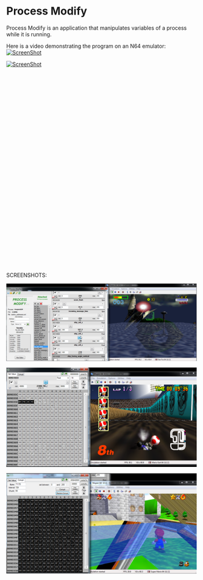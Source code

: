 # Process Modify

Process Modify is an application that manipulates variables of a process while it is running.

Here is a video demonstrating the program on an N64 emulator:<br>
[![ScreenShot](http://img.youtube.com/vi/SKN5lbidbXc/0.jpg)](https://www.youtube.com/watch?v=SKN5lbidbXc)

[![ScreenShot](http://img.youtube.com/vi/AclNAJOJo1o/0.jpg)](https://www.youtube.com/watch?v=AclNAJOJo1o)

<iframe width="854" height="510" src="" frameborder="0" allowfullscreen></iframe>

SCREENSHOTS:

![Alt text](SCREENSHOTS/pm0.png?raw=true "Screenshot 1")

![Alt text](SCREENSHOTS/pm2.png?raw=true "Screenshot 2")

![Alt text](SCREENSHOTS/pm3.png?raw=true "Screenshot 3")


